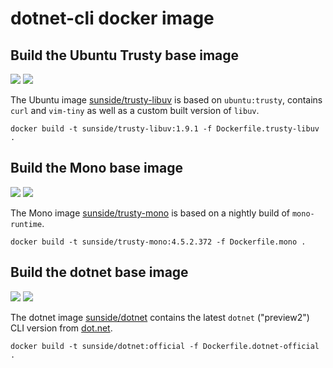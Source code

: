 # dotnet-cli docker image

## Build the Ubuntu Trusty base image

[![](https://images.microbadger.com/badges/version/sunside/trusty-libuv.svg)](http://microbadger.com/images/sunside/trusty-libuv "Get your own version badge on microbadger.com") [![](https://images.microbadger.com/badges/image/sunside/trusty-libuv.svg)](http://microbadger.com/images/sunside/trusty-libuv "Get your own image badge on microbadger.com")

The Ubuntu image [sunside/trusty-libuv](https://hub.docker.com/r/sunside/trusty-libuv/) is based on `ubuntu:trusty`, contains `curl` and `vim-tiny` as well as a custom built version of `libuv`. 

```
docker build -t sunside/trusty-libuv:1.9.1 -f Dockerfile.trusty-libuv .
```

## Build the Mono base image

[![](https://images.microbadger.com/badges/version/sunside/trusty-mono.svg)](http://microbadger.com/images/sunside/trusty-mono "Get your own version badge on microbadger.com") [![](https://images.microbadger.com/badges/image/sunside/trusty-mono.svg)](http://microbadger.com/images/sunside/trusty-mono "Get your own image badge on microbadger.com")

The Mono image [sunside/trusty-mono](https://hub.docker.com/r/sunside/trusty-mono/) is based on a nightly build of `mono-runtime`.

```
docker build -t sunside/trusty-mono:4.5.2.372 -f Dockerfile.mono .
```

## Build the dotnet base image

[![](https://images.microbadger.com/badges/version/sunside/dotnet.svg)](http://microbadger.com/images/sunside/dotnet "Get your own version badge on microbadger.com") [![](https://images.microbadger.com/badges/image/sunside/dotnet.svg)](http://microbadger.com/images/sunside/dotnet "Get your own image badge on microbadger.com")

The dotnet image [sunside/dotnet](https://hub.docker.com/r/sunside/dotnet/) contains the latest  `dotnet` ("preview2") CLI version from [dot.net](https://dot.net).

```
docker build -t sunside/dotnet:official -f Dockerfile.dotnet-official .
```
